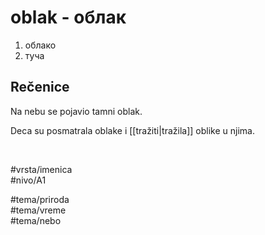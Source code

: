 # oblak - облак

1. облако
2. туча

## Rečenice

Na nebu se pojavio tamni oblak.

Deca su posmatrala oblake i [[tražiti|tražila]] oblike u njima.

<br>

#vrsta/imenica  
#nivo/A1  

#tema/priroda  
#tema/vreme  
#tema/nebo  

